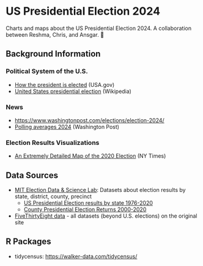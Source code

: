 # US Presidential Election 2024
Charts and maps about the US Presidential Election 2024. A collaboration between Reshma, Chris, and Ansgar. 🤝

## Background Information

### Political System of the U.S.

* [How the president is elected](https://www.usa.gov/election) (USA.gov)
* [United States presidential election](https://en.wikipedia.org/wiki/United_States_presidential_election) (Wikipedia)

### News

* https://www.washingtonpost.com/elections/election-2024/
* [Polling averages 2024](https://www.washingtonpost.com/elections/interactive/2024/presidential-polling-averages/) (Washington Post)

### Election Results Visualizations

* [An Extremely Detailed Map of the 2020 Election](https://www.nytimes.com/interactive/2021/upshot/2020-election-map.html) (NY Times)

## Data Sources

* [MIT Election Data & Science Lab](https://electionlab.mit.edu/data): Datasets about election results by state, district, county, precinct
  * [US Presidential Election results by state 1976-2020](https://dataverse.harvard.edu/dataset.xhtml?persistentId=doi:10.7910/DVN/42MVDX)
  * [County Presidential Election Returns 2000-2020](https://dataverse.harvard.edu/citation?persistentId=doi:10.7910/DVN/VOQCHQ)
* [FiveThirtyEight data](https://data.fivethirtyeight.com/) - all datasets (beyond U.S. elections) on the original site

## R Packages

* tidycensus: https://walker-data.com/tidycensus/
